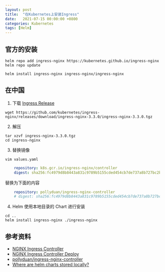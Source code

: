```yaml
---
layout: post
title:  "在Kubernetes上安装Ingress"
date:   2021-07-15 00:00:00 +0800
categories: Kubernetes
tags: [Helm]
---
```


## 官方的安装
```shell
helm repo add ingress-nginx https://kubernetes.github.io/ingress-nginx
helm repo update

helm install ingress-nginx ingress-nginx/ingress-nginx
```

## 在中国
1. 下载 [Ingress Release][ingress-nginx-releases]
```shell
wget https://github.com/kubernetes/ingress-nginx/releases/download/ingress-nginx-3.3.0/ingress-nginx-3.3.0.tgz
```

2. 解压
```shell
tar xzvf ingress-nginx-3.3.0.tgz
cd ingress-nginx
```

3. 替换镜像
```shell
vim values.yaml
```
```yaml
    repository: k8s.gcr.io/ingress-nginx/controller
    digest: sha256:fc4979d8b8443a831c9789b5155cded454cb7de737a8b727bc2ba0106d2eae8b
```
替换为下面的内容
```yaml
    repository: pollyduan/ingress-nginx-controller
    # digest: sha256:fc4979d8b8443a831c9789b5155cded454cb7de737a8b727bc2ba0106d2eae8b
```

4. Helm 使用本地目录的 Chart 进行安装
```shell
cd ..
helm install ingress-nginx ./ingress-nginx
```

[ingress-nginx-releases]: https://github.com/kubernetes/ingress-nginx/releases


## 参考资料
* [NGINX Ingress Controller](https://github.com/kubernetes/ingress-nginx/)
* [NGINX Ingress Controller Deploy](https://kubernetes.github.io/ingress-nginx/deploy/)
* [pollyduan/ingress-nginx-controller](https://hub.docker.com/r/pollyduan/ingress-nginx-controller)
* [Where are helm charts stored locally?](https://stackoverflow.com/questions/62924278/where-are-helm-charts-stored-locally)

